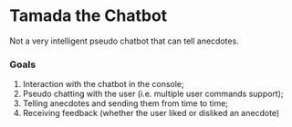 # Tamada the Chatbot
Not a very intelligent pseudo chatbot that can tell anecdotes.

### Goals
1. Interaction with the chatbot in the console;
2. Pseudo chatting with the user (i.e. multiple user commands support);
3. Telling anecdotes and sending them from time to time;
4. Receiving feedback (whether the user liked or disliked an anecdote)
